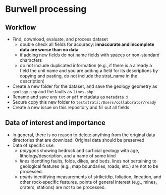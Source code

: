 # Burwell processing

## Workflow

+ Find, download, evaluate, and process dataset
  + double check all fields for accuracy: **innaccurate and incomplete data are worse than no data**
  + if adding new fields do not name fields with spaces or non-standard characters
  + do not include duplicated information (e.g., if there is a already a field the unit name and you are adding a field for its descriptions by copying and pasting, do not include the strat_name in the description)
+ Create a new folder for the dataset, and save the geology geometry as `geology.shp` and the faults as `lines.shp`
+ Rename and save any `txt` or `pdf` metadata as `metadata.x`
+ Secure copy this new folder to `teststrata:/Users/collaborator/ready`
+ Create a new issue on this repository and fill out all fields

## Data of interest and importance
+ In general, there is no reason to delete anything from the original data directories that are download. Original data should be preserved
+ Data of specific use:
  + *polygons* showing bedrock and surficial geology with age, lithology/description, and a name of some kind
  + *lines* identifing faults, folds, dikes, and beds. lines not pertaining to geological features (e.g., map boundaries, roads, etc.) are not to be processed.
  + *points* identifying measurements of strike/dip, foliation, lineation, and other rock-specific features. points of general interest (e.g., mines, craters, stations) are not to be processed.
